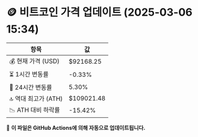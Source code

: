 # 🪙 비트코인 가격 업데이트 (2025-03-06 15:34)

| 항목                | 값 |
|--------------------|----------------|
| 💰 현재 가격 (USD) | $92168.25 |
| ⏳ 1시간 변동률    | -0.33% |
| 📆 24시간 변동률   | 5.30% |
| 🔝 역대 최고가 (ATH) | $109021.48 |
| 📉 ATH 대비 하락률 | -15.42% |

🔄 **이 파일은 GitHub Actions에 의해 자동으로 업데이트됩니다.**
